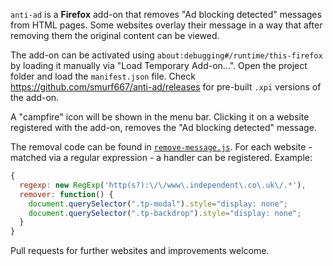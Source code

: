 `anti-ad` is a **Firefox** add-on that removes "Ad blocking detected" messages from HTML pages. Some websites overlay their message in a way that after removing them the original content can be viewed.

The add-on can be activated using `about:debugging#/runtime/this-firefox` by loading it manually via "Load Temporary Add-on...". Open the project folder and load the `manifest.json` file.
Check https://github.com/smurf667/anti-ad/releases for pre-built `.xpi` versions of the add-on.

A "campfire" icon will be shown in the menu bar. Clicking it on a website registered with the add-on, removes the "Ad blocking detected" message.

The removal code can be found in [`remove-message.js`](remove-message.js). For each website - matched via a regular expression - a handler can be registered. Example:

```javascript
{
  regexp: new RegExp('http(s?):\/\/www\.independent\.co\.uk\/.*'),
  remover: function() {
    document.querySelector(".tp-modal").style="display: none";
    document.querySelector(".tp-backdrop").style="display: none";
  }
}
```

Pull requests for further websites and improvements welcome.

